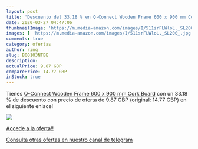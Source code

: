 ```yaml
---
layout: post
title: 'Descuento del 33.18 % en Q-Connect Wooden Frame 600 x 900 mm Cork'
date: 2020-03-27 04:47:06
thumbnailImage: 'https://m.media-amazon.com/images/I/511srFLWloL._SL200_.jpg'
images: [ 'https://m.media-amazon.com/images/I/511srFLWloL._SL200_.jpg' ]
comments: true
category: ofertas
author: ring
slug: B001O3NTBE
description:
actualPrice: 9.87 GBP
comparePrice: 14.77 GBP
inStock: true
---
```


Tienes [Q-Connect Wooden Frame 600 x 900 mm Cork Board](https://www.amazon.com/dp/B001O3NTBE/?tag=redken08-20) con un 33.18 % de descuento con precio de oferta de 9.87 GBP (original: 14.77 GBP) en el siguiente enlace!

[![](https://m.media-amazon.com/images/I/511srFLWloL._SL200_.jpg)](https://www.amazon.com/dp/B001O3NTBE/?tag=redken08-20)

[Accede a la oferta!!](https://www.amazon.com/dp/B001O3NTBE/?tag=redken08-20)

[Consulta otras ofertas en nuestro canal de telegram](https://t.me/s/ofertas25)
